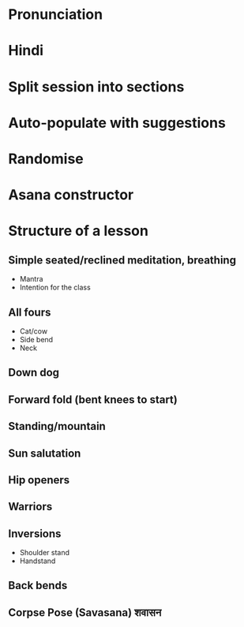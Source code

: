 # Pronunciation
# Hindi
# Split session into sections
# Auto-populate with suggestions
# Randomise
# Asana constructor

# Structure of a lesson
## Simple seated/reclined meditation, breathing
* Mantra
* Intention for the class

## All fours
* Cat/cow
* Side bend
* Neck

## Down dog
## Forward fold (bent knees to start)
## Standing/mountain
## Sun salutation
## Hip openers
## Warriors

## Inversions
* Shoulder stand
* Handstand

## Back bends
## Corpse Pose (Savasana) शवासन
